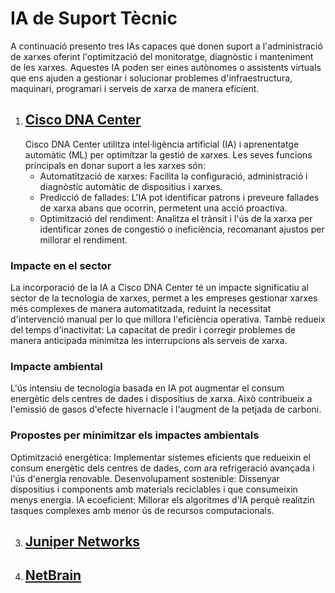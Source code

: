# IA de Suport Tècnic
A continuació presento tres IAs capaces que donen suport a l'administració de xarxes oferint l'optimització del monitoratge, diagnòstic i manteniment de les xarxes. Aquestes IA poden ser eines autònomes o assistents virtuals que ens ajuden a gestionar i solucionar problemes d'infraestructura, maquinari, programari i serveis de xarxa de manera eficient.

1. ## [Cisco DNA Center](https://www.cisco.com/site/mx/es/products/networking/dna-center-platform/index.html)
   Cisco DNA Center utilitza intel·ligència artificial (IA) i aprenentatge automàtic (ML) per optimitzar la gestió de xarxes. Les seves funcions principals en donar suport a les xarxes són:
   * Automatització de xarxes: Facilita la configuració, administració i diagnòstic automàtic de dispositius i xarxes.
   * Predicció de fallades: L'IA pot identificar patrons i preveure fallades de xarxa abans que ocorrin, permetent una acció proactiva.
   * Optimització del rendiment: Analitza el trànsit i l'ús de la xarxa per identificar zones de congestió o ineficiència, recomanant ajustos per millorar el rendiment.

### Impacte en el sector
La incorporació de la IA a Cisco DNA Center té un impacte significatiu al sector de la tecnologia de xarxes, permet a les empreses gestionar xarxes més complexes de manera automatitzada, reduint la necessitat d'intervenció manual per lo que millora l'eficiència operativa. Tambè redueix del temps d'inactivitat: La capacitat de predir i corregir problemes de manera anticipada minimitza les interrupcions als serveis de xarxa.

### Impacte ambiental
L'ús intensiu de tecnologia basada en IA pot augmentar el consum energètic dels centres de dades i dispositius de xarxa. Això contribueix a l'emissió de gasos d'efecte hivernacle i l'augment de la petjada de carboni.

### Propostes per minimitzar els impactes ambientals
Optimització energètica: Implementar sistemes eficients que redueixin el consum energètic dels centres de dades, com ara refrigeració avançada i l'ús d'energia renovable.
Desenvolupament sostenible: Dissenyar dispositius i components amb materials reciclables i que consumeixin menys energia.
IA ecoeficient: Millorar els algoritmes d'IA perquè realitzin tasques complexes amb menor ús de recursos computacionals.

3. ## [Juniper Networks](https://www.juniper.net/us/en/products/mist-ai.html)

4. ## [NetBrain](https://www.netbraintech.com/es/blog/auto-trigger-level-0-diagnosis-event-happening/)
